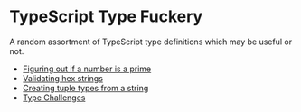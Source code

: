 # TypeScript Type Fuckery

A random assortment of TypeScript type definitions which may be useful or not.

- [Figuring out if a number is a prime](src/primes.d.ts)
- [Validating hex strings](src/hex-string.d.ts)
- [Creating tuple types from a string](src/type-string-to-tuple.d.ts)
- [Type Challenges](src/type-challenges/)
